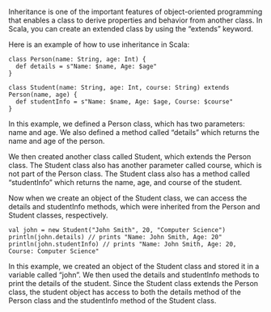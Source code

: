 Inheritance is one of the important features of object-oriented programming that enables a class to derive properties and behavior from another class. In Scala, you can create an extended class by using the “extends” keyword.

Here is an example of how to use inheritance in Scala:

```
class Person(name: String, age: Int) {
  def details = s"Name: $name, Age: $age"
}

class Student(name: String, age: Int, course: String) extends Person(name, age) {
  def studentInfo = s"Name: $name, Age: $age, Course: $course"
}
```

In this example, we defined a Person class, which has two parameters: name and age. We also defined a method called “details” which returns the name and age of the person.

We then created another class called Student, which extends the Person class. The Student class also has another parameter called course, which is not part of the Person class. The Student class also has a method called “studentInfo” which returns the name, age, and course of the student.

Now when we create an object of the Student class, we can access the details and studentInfo methods, which were inherited from the Person and Student classes, respectively.

```
val john = new Student("John Smith", 20, "Computer Science")
println(john.details) // prints "Name: John Smith, Age: 20"
println(john.studentInfo) // prints "Name: John Smith, Age: 20, Course: Computer Science"
```

In this example, we created an object of the Student class and stored it in a variable called “john”. We then used the details and studentInfo methods to print the details of the student. Since the Student class extends the Person class, the student object has access to both the details method of the Person class and the studentInfo method of the Student class.